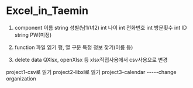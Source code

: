 # Excel_in_Taemin

1. component
이름 string
성별(남1/녀2) int
나이 int
전화번호 int
방문횟수 int
ID string
PW(미정)

2. function
파일 읽기
행, 열 구분
특정 정보 찾기(이름 등)

3. delete data
QXlsx, openXlsx 등
xlsx직접사용에서 csv사용으로 변경


project1-csv로 읽기
project2-libxl로 읽기
project3-calendar
-----change organization

